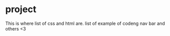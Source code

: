 # project
This is where list of css and html are. 
list of example of codeng nav bar and others
<3

